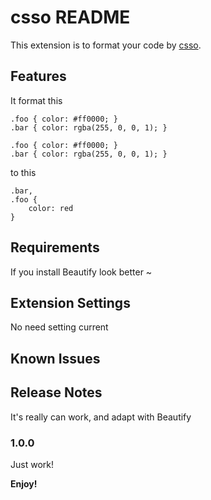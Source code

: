 # csso README

This extension is to format your code by [csso](https://github.com/css/csso).

## Features

It format this
```
.foo { color: #ff0000; }
.bar { color: rgba(255, 0, 0, 1); }

.foo { color: #ff0000; }
.bar { color: rgba(255, 0, 0, 1); }
```
to this
```
.bar,
.foo {
    color: red
}
```

## Requirements

If you install Beautify look better ~

## Extension Settings

No need setting current

## Known Issues


## Release Notes

It's really can work, and adapt with Beautify

### 1.0.0

Just work!

**Enjoy!**